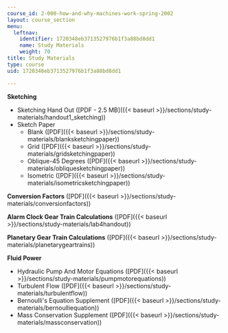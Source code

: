 ```yaml
---
course_id: 2-000-how-and-why-machines-work-spring-2002
layout: course_section
menu:
  leftnav:
    identifier: 1720348eb3713527976b1f3a88bd8dd1
    name: Study Materials
    weight: 70
title: Study Materials
type: course
uid: 1720348eb3713527976b1f3a88bd8dd1

---
```


**Sketching**

*   Sketching Hand Out ([PDF - 2.5 MB]({{< baseurl >}}/sections/study-materials/handout1_sketching))
*   Sketch Paper
    *   Blank ([PDF]({{< baseurl >}}/sections/study-materials/blanksketchingpaper))
    *   Grid ([PDF]({{< baseurl >}}/sections/study-materials/gridsketchingpaper))
    *   Oblique-45 Degrees ([PDF]({{< baseurl >}}/sections/study-materials/obliquesketchingpaper))
    *   Isometric ([PDF]({{< baseurl >}}/sections/study-materials/isometricsketchingpaper))

**Conversion Factors** ([PDF]({{< baseurl >}}/sections/study-materials/conversionfactors))

**Alarm Clock Gear Train Calculations** ([PDF]({{< baseurl >}}/sections/study-materials/lab4handout))

**Planetary Gear Train Calculations** ([PDF]({{< baseurl >}}/sections/study-materials/planetarygeartrains))

**Fluid Power**

*   Hydraulic Pump And Motor Equations ([PDF]({{< baseurl >}}/sections/study-materials/pumpmotorequations))
*   Turbulent Flow ([PDF]({{< baseurl >}}/sections/study-materials/turbulentflow))
*   Bernoulli's Equation Supplement ([PDF]({{< baseurl >}}/sections/study-materials/bernoulliequation))
*   Mass Conservation Supplement ([PDF]({{< baseurl >}}/sections/study-materials/massconservation))
